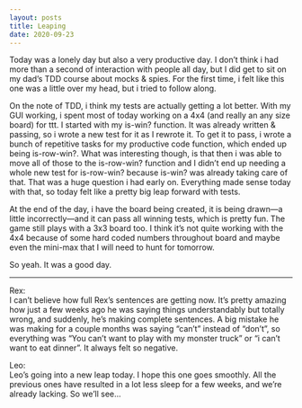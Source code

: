 ```yaml
---
layout: posts
title: Leaping
date: 2020-09-23
---
```


Today was a lonely day but also a very productive day.  I don’t think i had more than a second of interaction with people all day, but I did get to sit on my dad’s TDD course about mocks & spies.  For the first time, i felt like this one was a little over my head, but i tried to follow along.  

On the note of TDD, i think my tests are actually getting a lot better.  With my GUI working, i spent most of today working on a 4x4 (and really an any size board) for ttt.  I started with my is-win? function.  It was already written & passing, so i wrote a new test for it as I rewrote it.  To get it to pass, i wrote a bunch of repetitive tasks for my productive code function, which ended up being is-row-win?.  What was interesting though, is that then i was able to move all of those to the is-row-win? function and I didn’t end up needing a whole new test for is-row-win? because is-win? was already taking care of that.  That was a huge question i had early on.  Everything made sense today with that, so today felt like a pretty big leap forward with tests.

At the end of the day, i have the board being created, it is being drawn—a little incorrectly—and it can pass all winning tests, which is pretty fun.  The game still plays with a 3x3 board too.  I think it’s not quite working with the 4x4 because of some hard coded numbers throughout board and maybe even the mini-max that I will need to hunt for tomorrow. 

So yeah.  It was a good day.  

***
Rex:  
I can’t believe how full Rex’s sentences are getting now.  It’s pretty amazing how just a few weeks ago he was saying things understandably but totally wrong, and suddenly, he’s making complete sentences.  A big mistake he was making for a couple months was saying “can’t” instead of “don’t”, so everything was “You can’t want to play with my monster truck” or “i can’t want to eat dinner”.  It always felt so negative.

Leo:  
Leo’s going into a new leap today.  I hope this one goes smoothly.  All the previous ones have resulted in a lot less sleep for a few weeks, and we’re already lacking.  So we’ll see...
